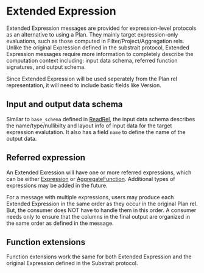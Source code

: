 # Extended Expression

Extended Expression messages are provided for expression-level protocols as an alternative to using a Plan. They mainly target expression-only evaluations, such as those computed in Filter/Project/Aggregation rels. Unlike the original Expression defined in the substrait protocol, Extended Expression messages require more information to completely describe the computation context including: input data schema, referred function signatures, and output schema. 

Since Extended Expression will be used seperately from the Plan rel representation, it will need to include basic fields like Version.

## Input and output data schema

Similar to `base_schema` defined in [ReadRel](https://github.com/substrait-io/substrait/blob/7f272f13f22cd5f5842baea42bcf7961e6251881/proto/substrait/algebra.proto#L58), the input data schema describes the name/type/nullibilty and layout info of input data for the target expression evalutation. It also has a field `name` to define the name of the output data.

## Referred expression

An Extended Exression will have one or more referred expressions, which can be either [Expression](https://github.com/substrait-io/substrait/blob/7f272f13f22cd5f5842baea42bcf7961e6251881/proto/substrait/algebra.proto) or [AggregateFunction](https://github.com/substrait-io/substrait/blob/7f272f13f22cd5f5842baea42bcf7961e6251881/proto/substrait/algebra.proto#L1170). Additional types of expressions may be added in the future.

For a message with multiple expressions, users may produce each Extended Expression in the same order as they occur in the original Plan rel. But, the consumer does NOT have to handle them in this order. A consumer needs only to ensure that the columns in the final output are organized in the same order as defined in the message.

## Function extensions

Function extensions work the same for both Extended Expression and the original Expression defined in the Substrait protocol.
